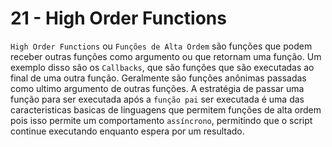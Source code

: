 # 21 - High Order Functions

`High Order Functions` ou `Funções de Alta Ordem` são funções que podem receber outras
funções como argumento ou que retornam uma função. Um exemplo disso são os `Callbacks`,
que são funções que são executadas ao final de uma outra função. Geralmente são funções
anônimas passadas como ultimo argumento de outras funções.
A estratégia de passar uma função para ser executada após a `função pai` ser executada
é uma das caracteristicas basicas de linguagens que permitem funções de alta ordem pois
isso permite um comportamento `assíncrono`, permitindo que o script continue executando
enquanto espera por um resultado.
